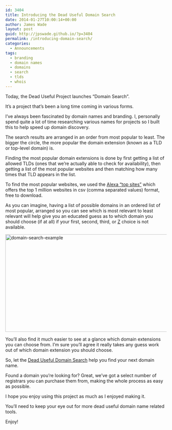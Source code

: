 ```yaml
---
id: 3404
title: Introducing the Dead Useful Domain Search
date: 2014-01-27T10:00:14+00:00
author: James Wade
layout: post
guid: http://jpswade.github.io/?p=3404
permalink: /introducing-domain-search/
categories:
  - Announcements
tags:
  - branding
  - domain names
  - domains
  - search
  - tlds
  - whois
---
```

<p class="lead">
  Today, the Dead Useful Project launches &#8220;Domain Search&#8221;.
</p>

It&#8217;s a project that&#8217;s been a long time coming in various forms.

I&#8217;ve always been fascinated by domain names and branding. I, personally spend quite a lot of time researching various names for projects so I built this to help speed up domain discovery.

The search results are arranged in an order from most popular to least. The bigger the circle, the more popular the domain extension (known as a TLD or top-level domain) is.

<!--more-->Finding the most popular domain extensions is done by first getting a list of allowed TLDs (ones that we&#8217;re actually able to check for availability), then getting a list of the most popular websites and then matching how many times that TLD appears in the list.

To find the most popular websites, we used the [Alexa &#8220;top sites&#8221;](http://www.alexa.com/topsites) which offers the top 1 million websites in csv (comma separated values) format, free to download.

As you can imagine, having a list of possible domains in an ordered list of most popular, arranged so you can see which is most relevant to least relevant will help give you an educated guess as to which domain you should choose (if at all) if your first, second, third, or [Z](http://en.wikipedia.org/wiki/Integer) choice is not available.

[<img class="alignnone size-large wp-image-3408" alt="domain-search-example" src="http://jpswade.github.io/upload/domain-search-example-1024x487.png" width="640" height="304" srcset="http://jpswade.github.io/upload/domain-search-example-300x142.png 300w, http://jpswade.github.io/upload/domain-search-example-1024x487.png 1024w, http://jpswade.github.io/upload/domain-search-example.png 1349w" sizes="(max-width: 640px) 100vw, 640px" />](http://jpswade.github.io/upload/domain-search-example.png) 

You&#8217;ll also find it much easier to see at a glance which domain extensions you can choose from. I&#8217;m sure you&#8217;ll agree it really takes any guess work out of which domain extension you should choose.

So, let the [Dead Useful Domain Search](http://deaduseful.com/domainsearch/) help you find your next domain name.

Found a domain you&#8217;re looking for? Great, we&#8217;ve got a select number of registrars you can purchase them from, making the whole process as easy as possible.

I hope you enjoy using this project as much as I enjoyed making it.

You&#8217;ll need to keep your eye out for more dead useful domain name related tools.

Enjoy!